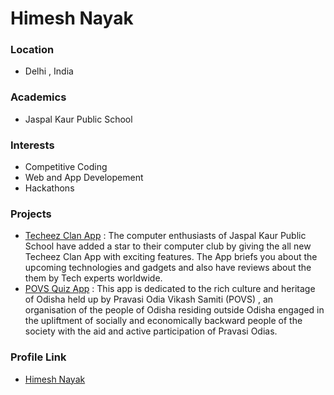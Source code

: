 # Himesh Nayak

### Location

 - Delhi , India
 
### Academics

- Jaspal Kaur Public School

### Interests

- Competitive Coding
- Web and App Developement
- Hackathons

### Projects

- [Techeez Clan App](https://play.google.com/store/apps/details?id=com.hnbrothers.techeezclan) : The computer enthusiasts of Jaspal Kaur Public School have added a star to their computer club by giving the all new Techeez Clan App with exciting features. The App briefs you about the upcoming technologies and gadgets and also have reviews about the them by Tech experts worldwide. 
- [POVS Quiz App](https://play.google.com/store/apps/details?id=com.hnbrothers.povsquizapp) : This app is dedicated to the rich culture and heritage of Odisha held up by Pravasi Odia Vikash Samiti (POVS) , an organisation of the people of Odisha residing outside Odisha engaged in the upliftment of socially and economically backward people of the society with the aid and active participation of Pravasi Odias.

### Profile Link

- [Himesh Nayak](https://github.com/HimeshNayak)
